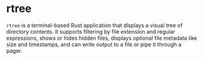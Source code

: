 
# rtree

`rtree` is a terminal-based Rust application that displays a visual tree of directory contents. It supports filtering by file extension and regular expressions, shows or hides hidden files, displays optional file metadata like size and timestamps, and can write output to a file or pipe it through a pager.
